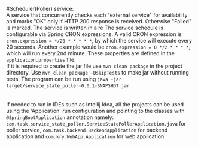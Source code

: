 #Scheduler(Poller) service:
<br>
A service that concurrently checks each "external service" for availability and marks "OK" only if HTTP 200 response is received. Otherwise "Failed" is marked. The service is written in a re The service schedule is configurable via Spring CRON expressions. A valid CRON expression is ```cron.expression = */20 * * * * *```, by which the service will execute every 20 seconds. Another example would be ```cron.expression = 0 */2 * * * *```, which will run every 2nd minute. These properties are defined in the ```application.properties``` file.
<br>If it is required to create the jar file use ```mvn clean package``` in the project directory. Use ```mvn clean package -DskipTests``` to make jar without running tests. The program can be run using ```java -jar target/service_state_poller-0.0.1-SNAPSHOT.jar```.
<br/><br/>
<br>If needed to run in IDEs such as Intellij Idea, all the projects can be used using the 'Application' run configuration and pointing to the classes with ```@SpringBootApplication``` annotation namely: ```com.task.service_state_poller.ServiceStatePollerApplication.java``` for poller service, ```com.task.backend.BackendApplication``` for backend application and ```com.kry.WebApp.Application``` for web application.<br/>
